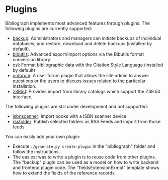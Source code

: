 Plugins
=======

Bibliograph implements most advanced features through plugins. The following
plugins are currently supported:
- [backup](https://github.com/cboulanger/bibliograph/tree/master/bibliograph/plugins/backup): Administrators and managers can initiate backups of 
  individual databases, and restore, download and delete backups (installed by default).
- [bibutils](https://github.com/cboulanger/bibliograph/tree/master/bibliograph/plugins/bibutils): Advanced export/import options via the Bibutils
  format conversion library.
- [csl](https://github.com/cboulanger/bibliograph/tree/master/bibliograph/plugins/csl): Format bibliographic data with the Citation Style Language 
  (installed by default)
- [nnforum](https://github.com/cboulanger/bibliograph/tree/master/bibliograph/plugins/nnforum): A user forum plugin that allows the site admin to 
  answer questions or the users to discuss issues related to the particular installation.
- [z3950](https://github.com/cboulanger/bibliograph/tree/master/bibliograph/plugins/z3950): Provides import from library catalogs which support 
  the Z39.50 interface. 

The following plugins are still under development and not supported:
- [isbnscanner](https://github.com/cboulanger/bibliograph/tree/master/bibliograph/plugins/isbnscanner): Import books with a ISBN scanner device
- [rssfolder](https://github.com/cboulanger/bibliograph/tree/master/bibliograph/plugins/rssfolder): Publish selected folders as RSS Feeds and 
  import from those feeds

You can easily add your own plugin:
- Execute `./generate.py create-plugin` in the "bibliograph" folder and follow the
  instructions.
- The easiest was to write a plugin is to reuse code from other plugins. The 
  "backup" plugin can be used as a model on how to write backend and
  frontend plugin code. The "fieldsExtensionExmpl" template shows how to extend
  the fields of the reference records. 